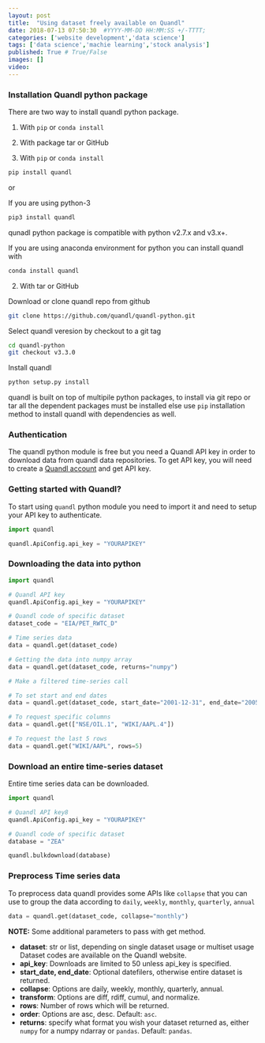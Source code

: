```yaml
---
layout: post
title:  "Using dataset freely available on Quandl"
date: 2018-07-13 07:50:30  #YYYY-MM-DD HH:MM:SS +/-TTTT;
categories: ['website development','data science']
tags: ['data science','machie learning','stock analysis']
published: True # True/False
images: []
video:
---
```



### Installation Quandl python package

There are two way to install quandl python package.

1. With `pip` or `conda install`
2. With package tar or GitHub

1. With `pip` or `conda install`

```bash
pip install quandl
```
or

If you are using python-3

```bash
pip3 install quandl
``` 

qunadl python package is compatible with python v2.7.x and v3.x+.

If you are using anaconda environment for python you can install quandl with

```bash
conda install quandl
```

2. With tar or GitHub

Download or clone quandl repo from github

```bash
git clone https://github.com/quandl/quandl-python.git
```

Select quandl veresion by checkout to a git tag

```bash
cd quandl-python
git checkout v3.3.0
```

Install quandl

```bash
python setup.py install
```

quandl is built on top of multipile python packages, to install via git repo or tar all the dependent packages must be installed else use `pip` installation method to install quandl with dependencies as well.


### Authentication

The quandl python module is free but you need a Quandl API key in order to download data from quandl data repositories. To get API key, you will need to create a [Quandl account](https://www.quandl.com/users/login) and get API key.


### Getting started with Quandl?

To start using `quandl` python module you need to import it and need to setup your API key to authenticate.

```python
import quandl

quandl.ApiConfig.api_key = "YOURAPIKEY"
```

### Downloading the data into python

```python
import quandl

# Quandl API key
quandl.ApiConfig.api_key = "YOURAPIKEY"

# Quandl code of specific dataset
dataset_code = "EIA/PET_RWTC_D"		

# Time series data
data = quandl.get(dataset_code)

# Getting the data into numpy array
data = quandl.get(dataset_code, returns="numpy")

# Make a filtered time-series call

# To set start and end dates
data = quandl.get(dataset_code, start_date="2001-12-31", end_date="2005-12-31")

# To request specific columns
data = quandl.get(["NSE/OIL.1", "WIKI/AAPL.4"])

# To request the last 5 rows
data = quandl.get("WIKI/AAPL", rows=5)

```

### Download an entire time-series dataset

Entire time series data can be downloaded.

```python
import quandl

# Quandl API key8
quandl.ApiConfig.api_key = "YOURAPIKEY"

# Quandl code of specific dataset
database = "ZEA"	

quandl.bulkdownload(database)
```

### Preprocess Time series data

To preprocess data quandl provides some APIs like `collapse` that you can use to group the data according to `daily`, `weekly`, `monthly`, `quarterly`, `annual`

```python
data = quandl.get(dataset_code, collapse="monthly")
```

__NOTE:__ Some additional parameters to pass with get method.

* __dataset__: str or list, depending on single dataset usage or multiset usage Dataset codes are available on the Quandl website.
* __api_key__: Downloads are limited to 50 unless api_key is specified.
* __start_date, end_date__: Optional datefilers, otherwise entire dataset is returned.
* __collapse__: Options are daily, weekly, monthly, quarterly, annual.
* __transform__: Options are diff, rdiff, cumul, and normalize.
* __rows__: Number of rows which will be returned.
* __order__: Options are asc, desc. Default: `asc`.
* __returns__: specify what format you wish your dataset returned as, either `numpy` for a numpy ndarray or `pandas`. Default: `pandas`.



















